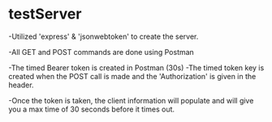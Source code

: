 # testServer

-Utilized 'express' & 'jsonwebtoken' to create the server.

-All GET and POST commands are done using Postman

-The timed Bearer token is created in Postman (30s) 
-The timed token key is created when the POST call is made and the 'Authorization' is given in the header.

-Once the token is taken, the client information will populate and will give you a max time of 30 seconds 
before it times out. 
